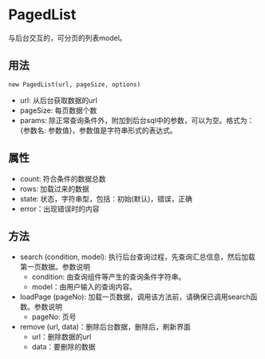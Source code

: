 # PagedList

与后台交互的，可分页的列表model。

## 用法
```
new PagedList(url, pageSize, options)
```
* url: 从后台获取数据的url
* pageSize: 每页数据个数
* params: 除正常查询条件外，附加到后台sql中的参数，可以为空。格式为：{参数名: 参数值}，参数值是字符串形式的表达式。

## 属性

- count: 符合条件的数据总数
- rows: 加载过来的数据
- state: 状态，字符串型，包括：初始(默认)，错误，正确
- error：出现错误时的内容

## 方法

- search (condition, model): 执行后台查询过程，先查询汇总信息，然后加载第一页数据。参数说明
  * condition: 由查询组件等产生的查询条件字符串。
  * model：由用户输入的查询内容。
- loadPage (pageNo): 加载一页数据，调用该方法前，请确保已调用search函数。参数说明
  * pageNo: 页号
- remove (url, data)：删除后台数据，删除后，刷新界面
  * url：删除数据的url
  * data：要删除的数据
